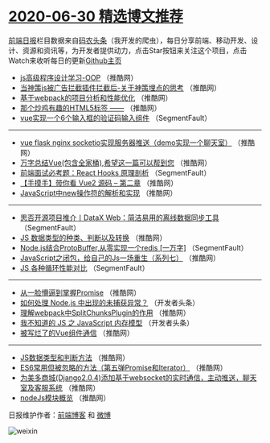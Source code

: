 # [2020-06-30 精选博文推荐](http://hao.caibaojian.com/date/2020/06/30)

[前端日报](http://caibaojian.com/c/news)栏目数据来自[码农头条](http://hao.caibaojian.com/)（我开发的爬虫），每日分享前端、移动开发、设计、资源和资讯等，为开发者提供动力，点击Star按钮来关注这个项目，点击Watch来收听每日的更新[Github主页](https://github.com/kujian/frontendDaily)
* [js高级程序设计学习-OOP](http://hao.caibaojian.com/144221.html) （推酷网）
* [当神策js被广告拦截插件拦截后-关于神策埋点的思考](http://hao.caibaojian.com/144232.html) （推酷网）
* [基于webpack的项目分析和性能优化](http://hao.caibaojian.com/144222.html) （推酷网）
* [那个炒鸡有趣的HTML5标签 ——](http://hao.caibaojian.com/144233.html) （推酷网）
* [vue实现一个6个输入框的验证码输入组件](http://hao.caibaojian.com/144212.html) （SegmentFault）

***
* [vue flask nginx socketio实现服务器推送（demo实现一个聊天室）](http://hao.caibaojian.com/144223.html) （推酷网）
* [万字总结Vue(包含全家桶),希望这一篇可以帮到您](http://hao.caibaojian.com/144234.html) （推酷网）
* [前端面试必考题：React Hooks 原理剖析](http://hao.caibaojian.com/144213.html) （SegmentFault）
* [【手摸手】带你看 Vue2 源码 &#8211; 第二章](http://hao.caibaojian.com/144224.html) （推酷网）
* [JavaScript中new操作符的解析和实现](http://hao.caibaojian.com/144235.html) （推酷网）

***
* [思否开源项目推介丨DataX Web：简洁易用的离线数据同步工具](http://hao.caibaojian.com/144214.html) （SegmentFault）
* [JS 数据类型的种类、判断以及转换](http://hao.caibaojian.com/144225.html) （推酷网）
* [Node.js结合ProtoBuffer,从零实现一个redis [一万字]](http://hao.caibaojian.com/144215.html) （SegmentFault）
* [JavaScript之闭包，给自己的Js一场重生（系列七）](http://hao.caibaojian.com/144226.html) （推酷网）
* [JS 各种循环性能对比](http://hao.caibaojian.com/144216.html) （SegmentFault）

***
* [从一脸懵逼到掌握Promise](http://hao.caibaojian.com/144227.html) （推酷网）
* [如何处理 Node.js 中出现的未捕获异常？](http://hao.caibaojian.com/144217.html) （开发者头条）
* [理解webpack中SplitChunksPlugin的作用](http://hao.caibaojian.com/144228.html) （推酷网）
* [我不知道的 JS 之 JavaScript 内存模型](http://hao.caibaojian.com/144218.html) （开发者头条）
* [被写烂了的Vue组件通信](http://hao.caibaojian.com/144229.html) （推酷网）

***
* [JS数据类型和判断方法](http://hao.caibaojian.com/144219.html) （推酷网）
* [ES6常用但被忽略的方法（第五弹Promise和Iterator）](http://hao.caibaojian.com/144230.html) （推酷网）
* [为美多商城(Django2.0.4)添加基于websocket的实时通信，主动推送，聊天室及客服系统](http://hao.caibaojian.com/144220.html) （推酷网）
* [nodeJs模块概览](http://hao.caibaojian.com/144231.html) （推酷网）

日报维护作者：[前端博客](http://caibaojian.com/) 和 [微博](http://caibaojian.com/go/weibo)

![weixin](https://user-images.githubusercontent.com/3055447/38468989-651132ac-3b80-11e8-8e6b-15122322a9d7.png)